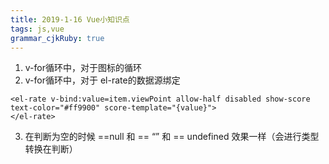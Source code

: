 ```yaml
---
title: 2019-1-16 Vue小知识点
tags: js,vue
grammar_cjkRuby: true
---
```

1. v-for循环中，对于图标的循环<i :class="item.icon"></i>
2. v-for循环中，对于 el-rate的数据源绑定
```
<el-rate v-bind:value=item.viewPoint allow-half disabled show-score text-color="#ff9900" score-template="{value}">
</el-rate>
```
3. 在判断为空的时候 ==null 和 == “” 和 == undefined 效果一样（会进行类型转换在判断）